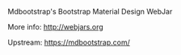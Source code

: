 Mdbootstrap's Bootstrap Material Design WebJar

More info: http://webjars.org

Upstream: https://mdbootstrap.com/